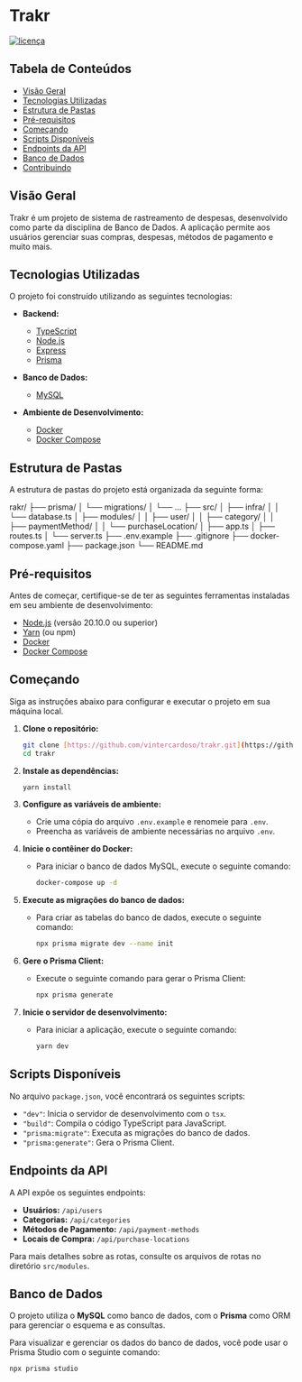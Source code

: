 # Trakr

[![licença](https://img.shields.io/badge/license-ISC-blue.svg)](https://opensource.org/licenses/ISC)

## Tabela de Conteúdos

* [Visão Geral](#visao-geral)
* [Tecnologias Utilizadas](#tecnologias-utilizadas)
* [Estrutura de Pastas](#estrutura-de-pastas)
* [Pré-requisitos](#pre-requisitos)
* [Começando](#comecando)
* [Scripts Disponíveis](#scripts-disponiveis)
* [Endpoints da API](#endpoints-da-api)
* [Banco de Dados](#banco-de-dados)
* [Contribuindo](#contribuindo)

## Visão Geral

Trakr é um projeto de sistema de rastreamento de despesas, desenvolvido como parte da disciplina de Banco de Dados. A aplicação permite aos usuários gerenciar suas compras, despesas, métodos de pagamento e muito mais.

## Tecnologias Utilizadas

O projeto foi construído utilizando as seguintes tecnologias:

* **Backend:**
    * [TypeScript](https://www.typescriptlang.org/)
    * [Node.js](https://nodejs.org/)
    * [Express](https://expressjs.com/)
    * [Prisma](https://www.prisma.io/)

* **Banco de Dados:**
    * [MySQL](https://www.mysql.com/)

* **Ambiente de Desenvolvimento:**
    * [Docker](https://www.docker.com/)
    * [Docker Compose](https://docs.docker.com/compose/)

## Estrutura de Pastas

A estrutura de pastas do projeto está organizada da seguinte forma:

rakr/
├── prisma/
│   └── migrations/
│       └── ...
├── src/
│   ├── infra/
│   │   └── database.ts
│   ├── modules/
│   │   ├── user/
│   │   ├── category/
│   │   ├── paymentMethod/
│   │   └── purchaseLocation/
│   ├── app.ts
│   ├── routes.ts
│   └── server.ts
├── .env.example
├── .gitignore
├── docker-compose.yaml
├── package.json
└── README.md


## Pré-requisitos

Antes de começar, certifique-se de ter as seguintes ferramentas instaladas em seu ambiente de desenvolvimento:

* [Node.js](https://nodejs.org/) (versão 20.10.0 ou superior)
* [Yarn](https://yarnpkg.com/) (ou npm)
* [Docker](https://www.docker.com/)
* [Docker Compose](https://docs.docker.com/compose/)

## Começando

Siga as instruções abaixo para configurar e executar o projeto em sua máquina local.

1.  **Clone o repositório:**
    ```bash
    git clone [https://github.com/vintercardoso/trakr.git](https://github.com/vintercardoso/trakr.git)
    cd trakr
    ```

2.  **Instale as dependências:**
    ```bash
    yarn install
    ```

3.  **Configure as variáveis de ambiente:**
    * Crie uma cópia do arquivo `.env.example` e renomeie para `.env`.
    * Preencha as variáveis de ambiente necessárias no arquivo `.env`.

4.  **Inicie o contêiner do Docker:**
    * Para iniciar o banco de dados MySQL, execute o seguinte comando:
        ```bash
        docker-compose up -d
        ```

5.  **Execute as migrações do banco de dados:**
    * Para criar as tabelas do banco de dados, execute o seguinte comando:
        ```bash
        npx prisma migrate dev --name init
        ```

6.  **Gere o Prisma Client:**
    * Execute o seguinte comando para gerar o Prisma Client:
        ```bash
        npx prisma generate
        ```

7.  **Inicie o servidor de desenvolvimento:**
    * Para iniciar a aplicação, execute o seguinte comando:
        ```bash
        yarn dev
        ```

## Scripts Disponíveis

No arquivo `package.json`, você encontrará os seguintes scripts:

* `"dev"`: Inicia o servidor de desenvolvimento com o `tsx`.
* `"build"`: Compila o código TypeScript para JavaScript.
* `"prisma:migrate"`: Executa as migrações do banco de dados.
* `"prisma:generate"`: Gera o Prisma Client.

## Endpoints da API

A API expõe os seguintes endpoints:

* **Usuários:** `/api/users`
* **Categorias:** `/api/categories`
* **Métodos de Pagamento:** `/api/payment-methods`
* **Locais de Compra:** `/api/purchase-locations`

Para mais detalhes sobre as rotas, consulte os arquivos de rotas no diretório `src/modules`.

## Banco de Dados

O projeto utiliza o **MySQL** como banco de dados, com o **Prisma** como ORM para gerenciar o esquema e as consultas.

Para visualizar e gerenciar os dados do banco de dados, você pode usar o Prisma Studio com o seguinte comando:

```bash
npx prisma studio
```